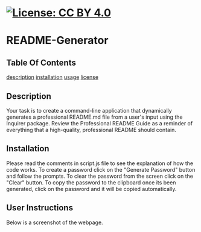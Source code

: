 
  
  # [![License: CC BY 4.0](https://licensebuttons.net/l/by/4.0/80x15.png)](https://creativecommons.org/licenses/by/4.0/)
  # README-Generator

  ## Table Of Contents
  [description](#description)
	[installation](#installation)
	[usage](#usage)
	[license](#license)
	  
  ## Description
  Your task is to create a command-line application that dynamically generates a professional README.md file from a user's input using the Inquirer package. Review the Professional README Guide as a reminder of everything that a high-quality, professional README should contain.

  ## Installation
  Please read the comments in script.js file to see the explanation of how the code works. To create a password click on the "Generate Password" button and follow the prompts. To clear the password from the screen click on the "Clear" button. To copy the password to the clipboard once its been generated, click on the password and it will be copied automatically.

  ## User Instructions
  Below is a screenshot of the webpage.

  

